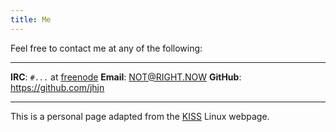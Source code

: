 ```yaml
---
title: Me
---
```


Feel free to contact me at any of the following:

-----------     ------
**IRC**:        `#...` at [freenode](https://freenode.net)
**Email**:      <NOT@RIGHT.NOW>
**GitHub**:     <https://github.com/jhjn>
-----------     ------

This is a personal page adapted from the [KISS](https://github.com/kisslinux/website/) Linux webpage.
